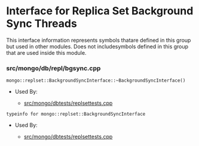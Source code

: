 
# Interface for Replica Set Background Sync Threads
This interface information represents symbols thatare defined in this group but used in other modules.  Does not includesymbols defined in this group that are used inside this module.

### src/mongo/db/repl/bgsync.cpp

<div></div>

    mongo::replset::BackgroundSyncInterface::~BackgroundSyncInterface()

- Used By:

    - [src/mongo/dbtests/replsettests.cpp](../../../tests/unit\_tests)

<div></div>

    typeinfo for mongo::replset::BackgroundSyncInterface

- Used By:

    - [src/mongo/dbtests/replsettests.cpp](../../../tests/unit\_tests)
